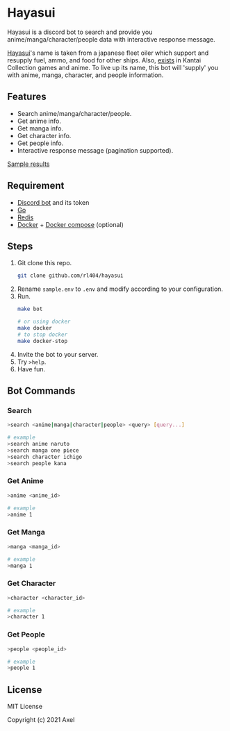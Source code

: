# Hayasui

Hayasui is a discord bot to search and provide you anime/manga/character/people data with interactive response message.

[Hayasui](https://en.wikipedia.org/wiki/Japanese_fleet_oiler_Hayasui)'s name is taken from a japanese fleet oiler which support and resupply fuel, ammo, and food for other ships. Also, [exists](https://kancolle.fandom.com/wiki/Hayasui) in Kantai Collection games and anime. To live up its name, this bot will 'supply' you with anime, manga, character, and people information.

## Features

- Search anime/manga/character/people.
- Get anime info.
- Get manga info.
- Get character info.
- Get people info.
- Interactive response message (pagination supported).

[Sample results](https://github.com/rl404/hayasui/blob/master/sample.md)

## Requirement

- [Discord bot](https://discordpy.readthedocs.io/en/latest/discord.html) and its token
- [Go](https://golang.org/)
- [Redis](https://redis.io/)
- [Docker](https://docker.com) + [Docker compose](https://docs.docker.com/compose/) (optional)

## Steps

1. Git clone this repo.
    ```bash
    git clone github.com/rl404/hayasui
    ```
2. Rename `sample.env` to `.env` and modify according to your configuration.
3. Run.
    ```bash
    make bot

    # or using docker
    make docker
    # to stop docker
    make docker-stop
    ```
4. Invite the bot to your server.
5. Try `>help`.
6. Have fun.

## Bot Commands

### Search

```bash
>search <anime|manga|character|people> <query> [query...]

# example
>search anime naruto
>search manga one piece
>search character ichigo
>search people kana
```

### Get Anime
```bash
>anime <anime_id>

# example
>anime 1
```

### Get Manga
```bash
>manga <manga_id>

# example
>manga 1
```

### Get Character
```bash
>character <character_id>

# example
>character 1
```

### Get People
```bash
>people <people_id>

# example
>people 1
```

## License

MIT License

Copyright (c) 2021 Axel